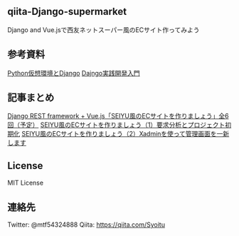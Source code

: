 ## qiita-Django-supermarket
Django and Vue.jsで西友ネットスーパー風のECサイト作ってみよう

## 参考資料
[Python仮想環境とDjango](https://qiita.com/Syoitu/items/54d6d3e57482c1e8ab17)
[Dajngo実践開発入門](https://qiita.com/Syoitu/items/d3a28b2a7acdf90fbccd)

## 記事まとめ
[Django REST framework + Vue.js「SEIYU風のECサイトを作りましょう」全6回（予定）](https://qiita.com/Syoitu/items/62e6ec1437d98d6b9d28)
[SEIYU風のECサイトを作りましょう（1）要求分析とプロジェクト初期化](https://qiita.com/Syoitu/items/eae447432c6135ff1174)
[SEIYU風のECサイトを作りましょう（2）Xadminを使って管理画面を一新します](https://qiita.com/Syoitu/items/11fac037759220b30cd2)

## License
MIT License

## 連絡先
Twitter: @mtf54324888
Qiita: https://qiita.com/Syoitu